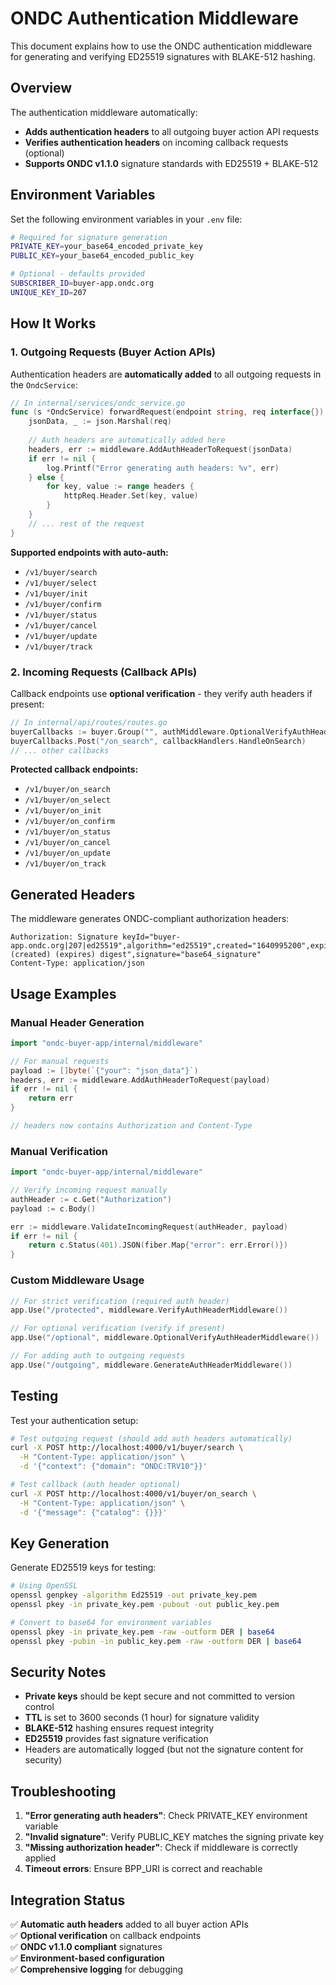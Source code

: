 # ONDC Authentication Middleware

This document explains how to use the ONDC authentication middleware for generating and verifying ED25519 signatures with BLAKE-512 hashing.

## Overview

The authentication middleware automatically:
- **Adds authentication headers** to all outgoing buyer action API requests
- **Verifies authentication headers** on incoming callback requests (optional)
- **Supports ONDC v1.1.0** signature standards with ED25519 + BLAKE-512

## Environment Variables

Set the following environment variables in your `.env` file:

```bash
# Required for signature generation
PRIVATE_KEY=your_base64_encoded_private_key
PUBLIC_KEY=your_base64_encoded_public_key

# Optional - defaults provided
SUBSCRIBER_ID=buyer-app.ondc.org
UNIQUE_KEY_ID=207
```

## How It Works

### 1. Outgoing Requests (Buyer Action APIs)

Authentication headers are **automatically added** to all outgoing requests in the `OndcService`:

```go
// In internal/services/ondc_service.go
func (s *OndcService) forwardRequest(endpoint string, req interface{}) error {
    jsonData, _ := json.Marshal(req)
    
    // Auth headers are automatically added here
    headers, err := middleware.AddAuthHeaderToRequest(jsonData)
    if err != nil {
        log.Printf("Error generating auth headers: %v", err)
    } else {
        for key, value := range headers {
            httpReq.Header.Set(key, value)
        }
    }
    // ... rest of the request
}
```

**Supported endpoints with auto-auth:**
- `/v1/buyer/search`
- `/v1/buyer/select` 
- `/v1/buyer/init`
- `/v1/buyer/confirm`
- `/v1/buyer/status`
- `/v1/buyer/cancel`
- `/v1/buyer/update`
- `/v1/buyer/track`

### 2. Incoming Requests (Callback APIs)

Callback endpoints use **optional verification** - they verify auth headers if present:

```go
// In internal/api/routes/routes.go
buyerCallbacks := buyer.Group("", authMiddleware.OptionalVerifyAuthHeader())
buyerCallbacks.Post("/on_search", callbackHandlers.HandleOnSearch)
// ... other callbacks
```

**Protected callback endpoints:**
- `/v1/buyer/on_search`
- `/v1/buyer/on_select`
- `/v1/buyer/on_init`
- `/v1/buyer/on_confirm`
- `/v1/buyer/on_status`
- `/v1/buyer/on_cancel`
- `/v1/buyer/on_update`
- `/v1/buyer/on_track`

## Generated Headers

The middleware generates ONDC-compliant authorization headers:

```
Authorization: Signature keyId="buyer-app.ondc.org|207|ed25519",algorithm="ed25519",created="1640995200",expires="1640998800",headers="(created) (expires) digest",signature="base64_signature"
Content-Type: application/json
```

## Usage Examples

### Manual Header Generation

```go
import "ondc-buyer-app/internal/middleware"

// For manual requests
payload := []byte(`{"your": "json_data"}`)
headers, err := middleware.AddAuthHeaderToRequest(payload)
if err != nil {
    return err
}

// headers now contains Authorization and Content-Type
```

### Manual Verification

```go
import "ondc-buyer-app/internal/middleware"

// Verify incoming request manually
authHeader := c.Get("Authorization")
payload := c.Body()

err := middleware.ValidateIncomingRequest(authHeader, payload)
if err != nil {
    return c.Status(401).JSON(fiber.Map{"error": err.Error()})
}
```

### Custom Middleware Usage

```go
// For strict verification (required auth header)
app.Use("/protected", middleware.VerifyAuthHeaderMiddleware())

// For optional verification (verify if present)
app.Use("/optional", middleware.OptionalVerifyAuthHeaderMiddleware())

// For adding auth to outgoing requests
app.Use("/outgoing", middleware.GenerateAuthHeaderMiddleware())
```

## Testing

Test your authentication setup:

```bash
# Test outgoing request (should add auth headers automatically)
curl -X POST http://localhost:4000/v1/buyer/search \
  -H "Content-Type: application/json" \
  -d '{"context": {"domain": "ONDC:TRV10"}}'

# Test callback (auth header optional)
curl -X POST http://localhost:4000/v1/buyer/on_search \
  -H "Content-Type: application/json" \
  -d '{"message": {"catalog": {}}}'
```

## Key Generation

Generate ED25519 keys for testing:

```bash
# Using OpenSSL
openssl genpkey -algorithm Ed25519 -out private_key.pem
openssl pkey -in private_key.pem -pubout -out public_key.pem

# Convert to base64 for environment variables
openssl pkey -in private_key.pem -raw -outform DER | base64
openssl pkey -pubin -in public_key.pem -raw -outform DER | base64
```

## Security Notes

- **Private keys** should be kept secure and not committed to version control
- **TTL** is set to 3600 seconds (1 hour) for signature validity
- **BLAKE-512** hashing ensures request integrity
- **ED25519** provides fast signature verification
- Headers are automatically logged (but not the signature content for security)

## Troubleshooting

1. **"Error generating auth headers"**: Check PRIVATE_KEY environment variable
2. **"Invalid signature"**: Verify PUBLIC_KEY matches the signing private key
3. **"Missing authorization header"**: Check if middleware is correctly applied
4. **Timeout errors**: Ensure BPP_URI is correct and reachable

## Integration Status

✅ **Automatic auth headers** added to all buyer action APIs  
✅ **Optional verification** on callback endpoints  
✅ **ONDC v1.1.0 compliant** signatures  
✅ **Environment-based configuration**  
✅ **Comprehensive logging** for debugging 
